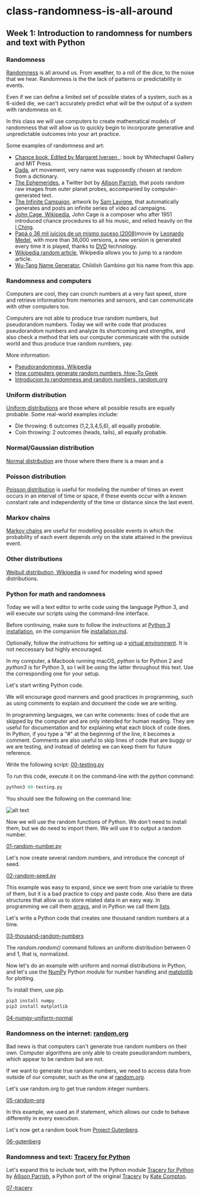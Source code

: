 # class-randomness-is-all-around

## Week 1: Introduction to randomness for numbers and text with Python

### Randomness

[Randomness](https://en.wikipedia.org/wiki/Randomness) is all around us. From weather, to a roll of the dice, to the noise that we hear. Randomness is the the lack of patterns or predictability in events.

Even if we can define a limited set of possible states of a system, such as a 6-sided die, we can't accurately predict what will be the output of a system with randomness on it.

In this class we will use computers to create mathematical models of randomness that will allow us to quickly begin to incorporate generative and unpredictable outcomes into your art practice.

Some examples of randomness and art:

* [Chance book, Edited by Margaret Iversen, ](https://mitpress.mit.edu/books/chance): book by Whitechapel Gallery and MIT Press.
* [Dada](https://en.wikipedia.org/wiki/Dada), art movement, very name was supposedly chosen at random from a dictionary.
* [The Ephemerides](https://twitter.com/the_ephemerides), a Twitter bot by [Allison Parrish](https://www.decontextualize.com/), that posts random raw images from outer planet probes, accompanied by computer-generated text.
* [The Infinite Campaign](https://lav.io/projects/the-infinite-campaign/), artwork by [Sam Lavigne](http://lav.io/), that automatically generates and posts an infinite series of video ad campaigns.
* [John Cage, Wikipedia](https://en.wikipedia.org/wiki/John_Cage), John Cage is a composer who after 1951 introduced chance procedures to all his music, and relied heavily on the [I Ching](https://en.wikipedia.org/wiki/I_Ching).
* [Papá o 36 mil juicios de un mismo suceso (2008)](https://www.imdb.com/title/tt1334552/)movie by [Leonardo Medel](https://www.imdb.com/name/nm3223128/), with more than 36,000 versions, a new version is generated every time it is played, thanks to [DVD](https://en.wikipedia.org/wiki/DVD) technology.
* [Wikipedia random article](https://en.wikipedia.org/wiki/Special:Random), Wikipedia allows you to jump to a random article.
* [Wu-Tang Name Generator](http://www.mess.be/inickgenwuname.php), Childish Gambino got his name from this app.

### Randomness and computers

Computers are cool, they can crunch numbers at a very fast speed, store and retrieve information from memories and sensors, and can communicate with other computers too.

Computers are not able to produce true random numbers, but pseudorandom numbers. Today we will write code that produces pseudorandom numbers and analyze its shortcoming and strengths, and also check a method that lets our computer communicate with the outside world and thus produce true random numbers, yay.

More information:

* [Pseudorandomness, Wikipedia](https://en.wikipedia.org/wiki/Pseudorandomness)
* [How computers generate random numbers, How-To Geek](https://www.howtogeek.com/183051/htg-explains-how-computers-generate-random-numbers/)
* [Introducion to randomness and random numbers, random.org](https://www.random.org/randomness/)

### Uniform  distribution

[Uniform distributions](https://en.wikipedia.org/wiki/Uniform_distribution_(continuous)) are those where all possible results are equally probable. Some real-world examples include:

* Die throwing: 6 outcomes (1,2,3,4,5,6), all equally probable.
* Coin throwing: 2 outcomes (heads, tails), all equally probable.

### Normal/Gaussian distribution

[Normal distribution](https://en.wikipedia.org/wiki/Normal_distribution) are those where there there is a mean and a

### Poisson distribution

[Poisson distribution](https://en.wikipedia.org/wiki/Poisson_distribution) is useful for modeling the number of times an event occurs in an interval of time or space, if these events occur with a known constant rate and independently of the time or distance since the last event.

### Markov chains

[Markov chains](https://en.wikipedia.org/wiki/Markov_chain) are useful for modelling possible events in which the probability of each event depends only on the state attained in the previous event.

### Other distributions

[Weibull distribution, Wikipedia](https://en.wikipedia.org/wiki/Weibull_distribution) is used for modeling wind speed distributions.

### Python for math and randomness

Today we will a text editor to write code using the language Python 3, and will execute our scripts using the command-line interface.

Before continuing, make sure to follow the instructions at [Python 3 installation](/installation.md/#python-3), on the companion file [installation.md](/installation.md).

Optionally, follow the instructions for setting up a [virtual environment](/virtual-environment.md). It is not neccessary but highly encouraged.

In my computer, a Macbook running macOS, *python* is for Python 2 and *python3* is for Python 3, so I will be using the latter throughout this text. Use the corresponding one for your setup.

Let's start writing Python code.

We will encourage good manners and good practices in programming, such as using comments to explain and document the code we are writing.

In programming languages, we can write comments: lines of code that are skipped by the computer and are only intended for human reading. They are useful for documentation and for explaining what each block of code does. In Python, if you type a "#" at the beginning of the line, it becomes a comment. Comments are also useful to skip lines of code that are buggy or we are testing, and instead of deleting we can keep them for future reference.

Write the following script: [00-testing.py](./../code/week1/00-testing.py)

To run this code, execute it on the command-line with the *python* command:

```python
python3 00-testing.py
```

You should see the following on the command line:

![alt text](https://github.com/montoyamoraga/class-randomness-is-all-around/raw/master/pics/week1-00-testing.png "Testing script")

Now we will use the random functions of Python. We don't need to install them, but we do need to import them. We will use it to output a random number.

[01-random-number.py](./../code/week1/01-random-number.py)

Let's now create several random numbers, and introduce the concept of seed.

[02-random-seed.py](./../code/week1/02-random-seed.py)

This example was easy to expand, since we went from one variable to three of them, but it is a bad practice to copy and paste code. Also there are data structures that allow us to store related data in an easy way. In programming we call them [arrays](https://en.wikipedia.org/wiki/Array_data_structure), and in Python we call them [lists](https://docs.python.org/3.7/tutorial/datastructures.html).

Let's write a Python code that creates one thousand random numbers at a time.

[03-thousand-random-numbers](./../code/week1/03-thousand-random-numbers.py)

The *random.random()* command follows an uniform distribution between 0 and 1, that is, normalized.

Now let's do an example with uniform and normal distributions in Python, and let's use the [NumPy](http://www.numpy.org/) Python module for number handling and [matplotlib](https://matplotlib.org/) for plotting.

To install them, use pip.

```bash
pip3 install numpy
pip3 install matplotlib
```

[04-numpy-uniform-normal](./../code/week1/04-numpy-uniform-normal.py)

### Randomness on the internet: [random.org](https://www.random.org/)

Bad news is that computers can't generate true random numbers on their own. Computer algorithms are only able to create pseudorandom numbers, which appear to be random but are not.

If we want to generate true random numbers, we need to access data from outside of our computer, such as the one at [random.org](https://www.random.org/).

Let's use random.org to get true random integer numbers.

[05-random-org](./../code/week1/05-random-org.py)

In this example, we used an if statement, which allows our code to behave differently in every execution.

Let's now get a random book from [Project Gutenberg](http://www.gutenberg.org/).

[06-gutenberg](./../code/week1/06-gutenberg.py)

### Randomness and text: [Tracery for Python](https://github.com/aparrish/pytracery)

Let's expand this to include text, with the Python module [Tracery for Python](https://github.com/aparrish/pytracery) by [Allison Parrish](http://www.decontextualize.com/), a Python port of the original [Tracery](http://tracery.io/) by [Kate Compton](http://www.galaxykate.com/).

[07-tracery](./../code/week1/07-tracery.py)
